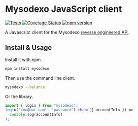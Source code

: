 # Mysodexo JavaScript client

[![Tests](https://github.com/AndreMiras/mysodexo.js/workflows/Tests/badge.svg)](https://github.com/AndreMiras/mysodexo.js/actions/workflows/tests.yml)
[![Coverage Status](https://coveralls.io/repos/github/AndreMiras/mysodexo.js/badge.svg?branch=main)](https://coveralls.io/github/AndreMiras/mysodexo.js?branch=main)
[![npm version](https://badge.fury.io/js/mysodexo.svg)](https://badge.fury.io/js/mysodexo)

A Javascript client for the Mysodexo [reverse engineered API](https://medium.com/@andre.miras/reverse-engineering-sodexos-api-d13710b7bf0d).

## Install & Usage

Install it with npm.

```sh
npm install mysodexo
```

Then use the command line client.

```sh
mysodexo --balance
```

Or the library.

```js
import { login } from "mysodexo";
login("foo@bar.com", "password").then(({ accountInfo }) =>
  console.log(accountInfo)
);
```
